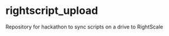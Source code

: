 rightscript_upload
==================

Repository for hackathon to sync scripts on a drive to RightScale
